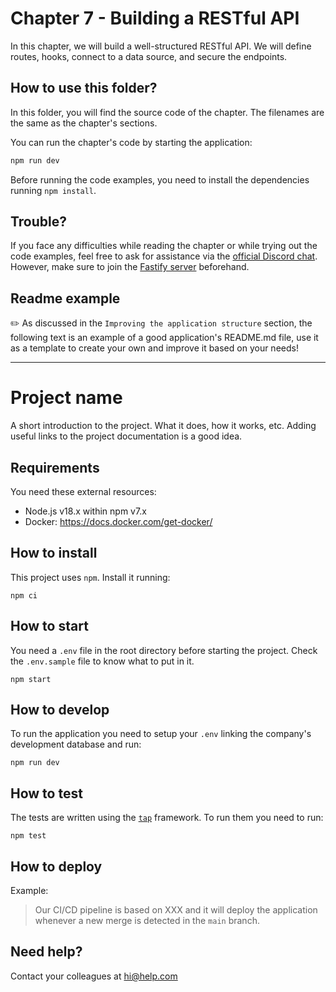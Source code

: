 # Chapter 7 - Building a RESTful API

In this chapter, we will build a well-structured RESTful API. 
We will define routes, hooks, connect to a data source, and secure the endpoints.


## How to use this folder?

In this folder, you will find the source code of the chapter.
The filenames are the same as the chapter's sections.

You can run the chapter's code by starting the application:

```bash
npm run dev
```

Before running the code examples, you need to install the dependencies running `npm install`.

## Trouble?

If you face any difficulties while reading the chapter or while trying out the code examples, feel free to ask for assistance via the [official Discord chat](https://discord.com/channels/725613461949906985/1096783084633985074).
However, make sure to join the [Fastify server](https://discord.gg/fastify) beforehand.

## Readme example

✏️ As discussed in the `Improving the application structure` section, the following text is an example
of a good application's README.md file, use it as a template to create your own and improve it based on your needs!

--------------------------------------------------------------------------------

# Project name

A short introduction to the project. What it does, how it works, etc.
Adding useful links to the project documentation is a good idea.

## Requirements

You need these external resources:

- Node.js v18.x within npm v7.x
- Docker: https://docs.docker.com/get-docker/

## How to install

This project uses `npm`. Install it running:

```
npm ci
```

## How to start

You need a `.env` file in the root directory before starting the project.
Check the `.env.sample` file to know what to put in it.

```
npm start
```

## How to develop

To run the application you need to setup your `.env` linking the company's
development database and run:

```
npm run dev
```

## How to test

The tests are written using the [`tap`](https://www.npmjs.com/package/tap) framework.
To run them you need to run:

```
npm test
```

## How to deploy

Example:

> Our CI/CD pipeline is based on XXX and it will deploy the application whenever a new merge is detected in the `main` branch.

## Need help?

Contact your colleagues at hi@help.com
